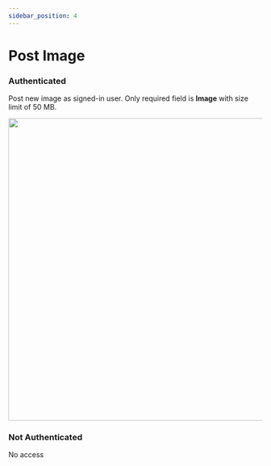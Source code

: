 ```yaml
---
sidebar_position: 4
---
```


# Post Image

### Authenticated

Post new image as signed-in user. Only required field is **Image** with size limit of 50 MB.

<img src="/img/post.png" width="600"/>

### Not Authenticated

No access
